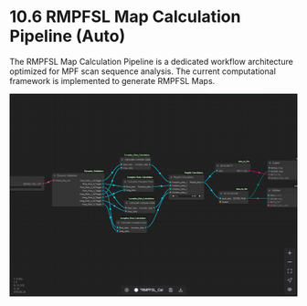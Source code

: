 # 10.6 RMPFSL Map Calculation Pipeline (Auto)

The RMPFSL Map Calculation Pipeline is a dedicated workflow architecture optimized for MPF scan sequence analysis. The current computational framework is implemented to generate RMPFSL Maps.

![Image_67](../../images/image_67.png)

